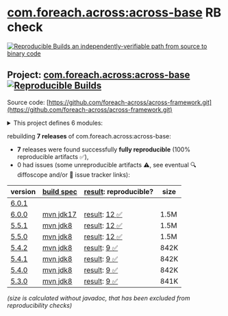 [com.foreach.across:across-base](https://central.sonatype.com/artifact/com.foreach.across/across-base/versions) RB check
=======

[![Reproducible Builds](https://reproducible-builds.org/images/logos/rb.svg) an independently-verifiable path from source to binary code](https://reproducible-builds.org/)

## Project: [com.foreach.across:across-base](https://central.sonatype.com/artifact/com.foreach.across/across-base/versions) [![Reproducible Builds](https://img.shields.io/endpoint?url=https://raw.githubusercontent.com/jvm-repo-rebuild/reproducible-central/master/content/com/foreach/across/badge.json)](https://github.com/jvm-repo-rebuild/reproducible-central/blob/master/content/com/foreach/across/README.md)

Source code: [https://github.com/foreach-across/across-framework.git](https://github.com/foreach-across/across-framework.git)

<details><summary>This project defines 6 modules:</summary>

* [com.foreach.across:across-base](https://central.sonatype.com/artifact/com.foreach.across/across-base/overview)
* [com.foreach.across:across-core](https://central.sonatype.com/artifact/com.foreach.across/across-core/overview)
* [com.foreach.across:across-core-dependencies](https://central.sonatype.com/artifact/com.foreach.across/across-core-dependencies/overview)
* [com.foreach.across:across-standard-module-parent](https://central.sonatype.com/artifact/com.foreach.across/across-standard-module-parent/overview)
* [com.foreach.across:across-test](https://central.sonatype.com/artifact/com.foreach.across/across-test/overview)
* [com.foreach.across:across-web](https://central.sonatype.com/artifact/com.foreach.across/across-web/overview)
</details>

rebuilding **7 releases** of com.foreach.across:across-base:
- **7** releases were found successfully **fully reproducible** (100% reproducible artifacts :white_check_mark:),
- 0 had issues (some unreproducible artifacts :warning:, see eventual :mag: diffoscope and/or :memo: issue tracker links):

| version | [build spec](/BUILDSPEC.md) | [result](https://reproducible-builds.org/docs/jvm/): reproducible? | size |
| -- | --------- | ------ | -- |
| [6.0.1](https://central.sonatype.com/artifact/com.foreach.across/across-base/6.0.1/pom) | | | |
| [6.0.0](https://central.sonatype.com/artifact/com.foreach.across/across-base/6.0.0/pom) | [mvn jdk17](across-6.0.0.buildspec) | [result](across-base-6.0.0.buildinfo): [12 :white_check_mark: ](across-base-6.0.0.buildcompare) | 1.5M |
| [5.5.1](https://central.sonatype.com/artifact/com.foreach.across/across-base/5.5.1/pom) | [mvn jdk8](across-5.5.1.buildspec) | [result](across-base-5.5.1.buildinfo): [12 :white_check_mark: ](across-base-5.5.1.buildcompare) | 1.5M |
| [5.5.0](https://central.sonatype.com/artifact/com.foreach.across/across-base/5.5.0/pom) | [mvn jdk8](across-5.5.0.buildspec) | [result](across-base-5.5.0.buildinfo): [12 :white_check_mark: ](across-base-5.5.0.buildcompare) | 1.5M |
| [5.4.2](https://central.sonatype.com/artifact/com.foreach.across/across-base/5.4.2/pom) | [mvn jdk8](across-5.4.2.buildspec) | [result](across-base-5.4.2.buildinfo): [9 :white_check_mark: ](across-base-5.4.2.buildcompare) | 842K |
| [5.4.1](https://central.sonatype.com/artifact/com.foreach.across/across-base/5.4.1/pom) | [mvn jdk8](across-5.4.1.buildspec) | [result](across-base-5.4.1.buildinfo): [9 :white_check_mark: ](across-base-5.4.1.buildcompare) | 842K |
| [5.4.0](https://central.sonatype.com/artifact/com.foreach.across/across-base/5.4.0/pom) | [mvn jdk8](across-5.4.0.buildspec) | [result](across-base-5.4.0.buildinfo): [9 :white_check_mark: ](across-base-5.4.0.buildcompare) | 842K |
| [5.3.0](https://central.sonatype.com/artifact/com.foreach.across/across-base/5.3.0/pom) | [mvn jdk8](across-5.3.0.buildspec) | [result](across-base-5.3.0.buildinfo): [9 :white_check_mark: ](across-base-5.3.0.buildcompare) | 841K |

<i>(size is calculated without javadoc, that has been excluded from reproducibility checks)</i>
